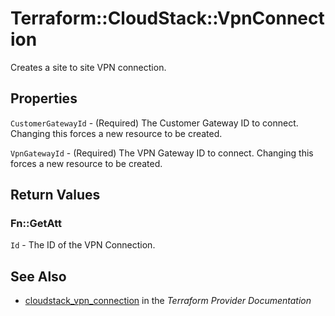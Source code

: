 # Terraform::CloudStack::VpnConnection

Creates a site to site VPN connection.

## Properties

`CustomerGatewayId` - (Required) The Customer Gateway ID to connect.
Changing this forces a new resource to be created.

`VpnGatewayId` - (Required) The VPN Gateway ID to connect. Changing
this forces a new resource to be created.


## Return Values

### Fn::GetAtt

`Id` - The ID of the VPN Connection.

## See Also

* [cloudstack_vpn_connection](https://www.terraform.io/docs/providers/cloudstack/r/vpn_connection.html) in the _Terraform Provider Documentation_